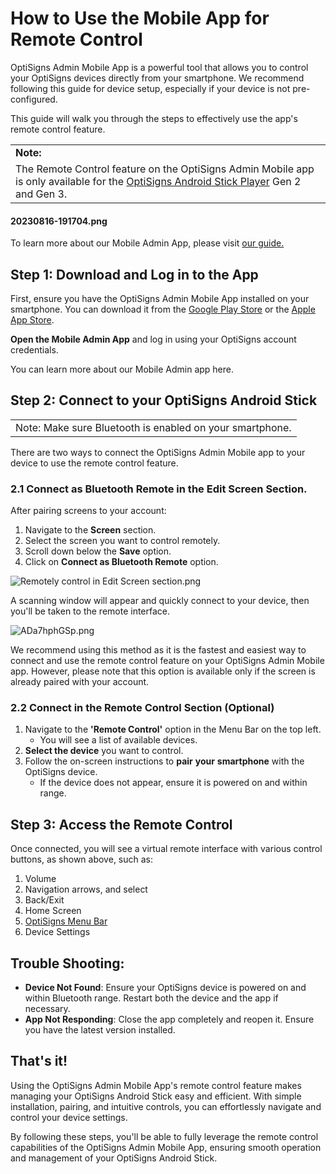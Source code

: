 # How to Use the Mobile App for Remote Control

OptiSigns Admin Mobile App is a powerful tool that allows you to control your OptiSigns devices directly from your smartphone. We recommend following this guide for device setup, especially if your device is not pre-configured.

This guide will walk you through the steps to effectively use the app's remote control feature.

|  |
| --- |
| **Note:** |
| The Remote Control feature on the OptiSigns Admin Mobile app is only available for the [OptiSigns Android Stick Player](https://shop.optisigns.com/products/optisigns-android-stick-player-2) Gen 2 and Gen 3. |

#### 

#### 20230816-191704.png

To learn more about our Mobile Admin App, please visit [our guide.](https://support.optisigns.com/hc/en-us/articles/30003143806099)

## **Step 1: Download and Log in to the App**

First, ensure you have the OptiSigns Admin Mobile App installed on your smartphone. You can download it from the [Google Play Store](https://play.google.com) or the [Apple App Store](https://www.apple.com/app-store/).

**Open the Mobile Admin App** and log in using your OptiSigns account credentials.

You can learn more about our Mobile Admin app here.

## **Step 2: Connect to your OptiSigns Android Stick**

|  |
| --- |
| Note: Make sure Bluetooth is enabled on your smartphone. |

There are two ways to connect the OptiSigns Admin Mobile app to your device to use the remote control feature.

### 2.1 Connect as Bluetooth Remote in the Edit Screen Section.

After pairing screens to your account:

1. Navigate to the **Screen** section.
2. Select the screen you want to control remotely.
3. Scroll down below the **Save** option.
4. Click on **Connect as Bluetooth Remote** option.

![Remotely control in Edit Screen section.png](https://support.optisigns.com/hc/article_attachments/31896729014035)

A scanning window will appear and quickly connect to your device, then you'll be taken to the remote interface.

![ADa7hphGSp.png](https://support.optisigns.com/hc/article_attachments/31896991651347)

We recommend using this method as it is the fastest and easiest way to connect and use the remote control feature on your OptiSigns Admin Mobile app. However, please note that this option is available only if the screen is already paired with your account.

### 2.2 Connect in the Remote Control Section (Optional)

1. Navigate to the **'Remote Control'** option in the Menu Bar on the top left.
   * You will see a list of available devices.
2. **Select the device** you want to control.
3. Follow the on-screen instructions to **pair** **your** **smartphone** with the OptiSigns device.
   * If the device does not appear, ensure it is powered on and within range.

## **Step 3: Access the Remote Control**

Once connected, you will see a virtual remote interface with various control buttons, as shown above, such as:

1. Volume
2. Navigation arrows, and select
3. Back/Exit
4. Home Screen
5. [OptiSigns Menu Bar](https://support.optisigns.com/hc/en-us/articles/360056090593)
6. Device Settings

## **Trouble Shooting:**

* **Device Not Found**: Ensure your OptiSigns device is powered on and within Bluetooth range. Restart both the device and the app if necessary.
* **App Not Responding**: Close the app completely and reopen it. Ensure you have the latest version installed.

## **That's it!**

Using the OptiSigns Admin Mobile App's remote control feature makes managing your OptiSigns Android Stick easy and efficient. With simple installation, pairing, and intuitive controls, you can effortlessly navigate and control your device settings.

By following these steps, you'll be able to fully leverage the remote control capabilities of the OptiSigns Admin Mobile App, ensuring smooth operation and management of your OptiSigns Android Stick.